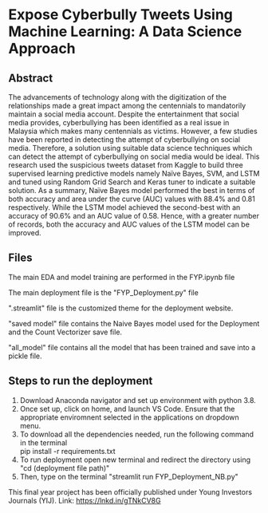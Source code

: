 # Expose Cyberbully Tweets Using Machine Learning: A Data Science Approach

## Abstract
The advancements of technology along with the digitization of the relationships made a great impact among the centennials to mandatorily maintain a social media account. Despite the entertainment that social media provides, cyberbullying has been identified as a real issue in Malaysia which makes many centennials as victims. However, a few studies have been reported in detecting the attempt of cyberbullying on social media. Therefore, a solution using suitable data science techniques which can detect the attempt of cyberbullying on social media would be ideal. This research used the suspicious tweets dataset from Kaggle to build three supervised learning predictive models namely Naïve Bayes, SVM, and LSTM and tuned using Random Grid Search and Keras tuner to indicate a suitable solution. As a summary, Naïve Bayes model performed the best in terms of both accuracy and area under the curve (AUC) values with 88.4% and 0.81 respectively. While the LSTM model achieved the second-best with an accuracy of 90.6% and an AUC value of 0.58. Hence, with a greater number of records, both the accuracy
and AUC values of the LSTM model can be improved. 

## Files 
The main EDA and model training are performed in the FYP.ipynb file

The main deployment file is the "FYP_Deployment.py" file

".streamlit" file is the customized theme for the deployment website.

"saved model" file contains the Naive Bayes model used for the Deployment and the Count Vectorizer save file.

"all_model" file contains all the model that has been trained and save into a pickle file.


## Steps to run the deployment
1. Download Anaconda navigator and set up environment with python 3.8.
2. Once set up, click on home, and launch VS Code. Ensure that the appropriate enviromnent selected in the applications on dropdown menu.
3. To download all the dependencies needed, run the following command in the terminal	
	pip install -r requirements.txt
4. To run deployment open new terminal and redirect the directory using "cd (deployment file path)"
5. Then, type on the terminal "streamlit run FYP_Deployment_NB.py"

This final year project has been officially published under Young Investors Journals (YIJ). Link: https://lnkd.in/gTNkCV8G
